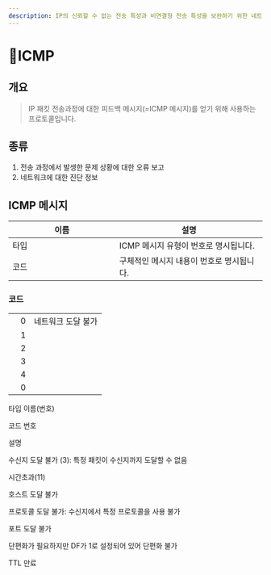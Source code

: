 ```yaml
---
description: IP의 신뢰할 수 없는 전송 특성과 비연결형 전송 특성을 보완하기 위한 네트워크 계층 프로토콜입니다.
---
```


# ICMP

## 개요

> IP 패킷 전송과정에 대한 피드백 메시지(=ICMP 메시지)를 얻기 위해 사용하는 프로토콜입니다.&#x20;



## 종류&#x20;

1. 전송 과정에서 발생한 문제 상황에 대한 오류 보고&#x20;
2. 네트워크에 대한 진단 정보&#x20;





## ICMP 메시지

<table><thead><tr><th width="196">이름</th><th>설명</th></tr></thead><tbody><tr><td>타입</td><td>ICMP 메시지 유형이 번호로 명시됩니다. </td></tr><tr><td>코드</td><td>구체적인 메시지 내용이 번호로 명시됩니다. </td></tr></tbody></table>

### 코드&#x20;

|   |   |             |
| - | - | ----------- |
|   | 0 | 네트워크 도달 불가  |
|   | 1 |             |
|   | 2 |             |
|   | 3 |             |
|   | 4 |             |
|   | 0 |             |



타입 이름(번호)

코드 번호&#x20;

설명



수신지 도달 불가 (3): 특정 패킷이 수신지까지 도달할 수 없음&#x20;

시간초과(11)



호스트 도달 불가&#x20;

프로토콜 도달 불가: 수신지에서 특정 프로토콜을 사용 불가&#x20;

포트 도달 불가&#x20;

단편화가 필요하지만 DF가 1로 설정되어 있어 단편화 불가&#x20;

TTL 만료&#x20;





